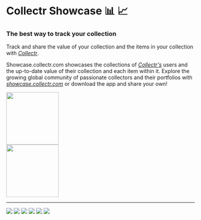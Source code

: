 Collectr Showcase :bar_chart: :chart_with_upwards_trend:
=======

### The best way to track your collection

Track and share the value of your collection and the items in your collection with *[Collectr](https://www.getcollectr.com/)*.

Showcase.collectr.com showcases the collections of *[Collectr's](https://www.getcollectr.com/)* users and the up-to-date value of their collection and each item within it. Explore the growing global community of passionate collectors and their portfolios with *[showcase.collectr.com](https://www.getcollectr.com/)* or download the app and share your own!


<a href='https://play.google.com/store/apps/details?id=com.collectrinc.collectr'>
<img style="width: 10em" src='./public/readme/google-store-1.png'/>
</a></br>
<a href='https://apps.apple.com/us/app/collectr-tcg-collector-app/id1603892248'>
<img style="width: 10em" src='./public/readme/app-store-1.png'/>
</a>
<hr/>
<img src='https://github.com/RyanKendrick/collectr-showcase/blob/main/public/readme/collectr-ss-1.PNG?raw=true'/>
<img src='https://github.com/RyanKendrick/collectr-showcase/blob/main/public/readme/collectr-ss-5.PNG?raw=true'/>
<span>
    <img src='https://github.com/RyanKendrick/collectr-showcase/blob/main/public/readme/collectr-ss-4.PNG?raw=true'/>
    <img src='https://github.com/RyanKendrick/collectr-showcase/blob/main/public/readme/collectr-ss-2.PNG?raw=true'/>
</span>
<img src='https://github.com/RyanKendrick/collectr-showcase/blob/main/public/readme/collectr-ss-6.PNG?raw=true'/>
<img src='https://github.com/RyanKendrick/collectr-showcase/blob/main/public/readme/collectr-ss-7.PNG?raw=true'/>